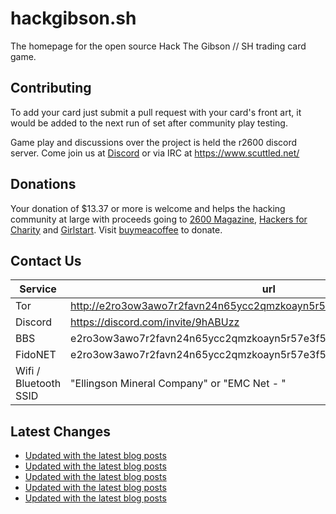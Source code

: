 # hackgibson.sh
The homepage for the open source Hack The Gibson // SH trading card game.


## Contributing

To add your card just submit a pull request with your card's front art, it would be added to the next run of set after community play testing.

Game play and discussions over the project is held the r2600 discord server. Come join us at [Discord](https://discord.com/invite/9hABUzz) or via IRC at https://www.scuttled.net/


## Donations

Your donation of $13.37 or more is welcome and helps the hacking community at large with proceeds going to [2600 Magazine](https://2600.com/), [Hackers for Charity](https://hackersforcharity.org) and [Girlstart](https://girlstart.org).  Visit [buymeacoffee](https://www.buymeacoffee.com/hackgibson.sh) to donate.


## Contact Us

Service | url
-|-
Tor | http://e2ro3ow3awo7r2favn24n65ycc2qmzkoayn5r57e3f56nvjwdcgg32ad.onion
Discord | https://discord.com/invite/9hABUzz
BBS | e2ro3ow3awo7r2favn24n65ycc2qmzkoayn5r57e3f56nvjwdcgg32ad.onion:23
FidoNET | e2ro3ow3awo7r2favn24n65ycc2qmzkoayn5r57e3f56nvjwdcgg32ad.onion:24554
Wifi / Bluetooth SSID | "Ellingson Mineral Company" or "EMC Net - <fidonet address>"

## Latest Changes
<!-- BLOG-POST-LIST:START -->
- [Updated with the latest blog posts](https://github.com/DFW2600/hackgibson.sh/commit/0b37fe9a7558cdb00e6778b96052c0095e73a20b)
- [Updated with the latest blog posts](https://github.com/DFW2600/hackgibson.sh/commit/fe858dcd9a378b3e8afa0e0b5b4d24e316a7240b)
- [Updated with the latest blog posts](https://github.com/DFW2600/hackgibson.sh/commit/30d44ef2074fbb1c56b0bb30f5673915fbbf3c91)
- [Updated with the latest blog posts](https://github.com/DFW2600/hackgibson.sh/commit/a2b534f6be178f78d4b3e2b7af00471db7c3215b)
- [Updated with the latest blog posts](https://github.com/DFW2600/hackgibson.sh/commit/8d42f77d6cb78f85213bb2a10558404257e58836)
<!-- BLOG-POST-LIST:END -->
